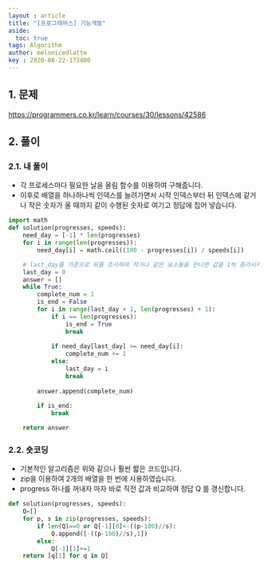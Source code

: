 ```yaml
---
layout : article
title: "[프로그래머스] 기능개발"
aside:
  toc: true
tags: Algorithm 
author: melonicedlatte
key : 2020-08-22-172400 
---  
```


## 1. 문제

https://programmers.co.kr/learn/courses/30/lessons/42586

## 2. 풀이

### 2.1. 내 풀이

- 각 프로세스마다 필요한 날을 올림 함수를 이용하여 구해줍니다.
- 이후로 배열을 하나하나씩 인덱스를 늘려가면서 시작 인덱스부터 뒤 인덱스에 같거나 작은 숫자가 올 때까지 같이 수행된 숫자로 여기고 정답에 집어 넣습니다.

~~~python
import math
def solution(progresses, speeds):
    need_day = [-1] * len(progresses)
    for i in range(len(progresses)):
        need_day[i] = math.ceil((100 - progresses[i]) / speeds[i])

    # last_day를 기준으로 뒤를 조사하여 작거나 같은 요소들을 만나면 값을 1씩 증가시키고 아니면, last_day를 갱신합니다.  
    last_day = 0
    answer = []
    while True:
        complete_num = 1
        is_end = False
        for i in range(last_day + 1, len(progresses) + 1):
            if i == len(progresses):
                is_end = True
                break
                
            if need_day[last_day] >= need_day[i]:
                complete_num += 1
            else:
                last_day = i
                break
                
        answer.append(complete_num)
        
        if is_end:
            break

    return answer
~~~

### 2.2. 숏코딩

- 기본적인 알고리즘은 위와 같으나 훨씬 짧은 코드입니다.
- zip을 이용하여 2개의 배열을 한 번에 사용하였습니다.
- progress 하나를 꺼내자 마자 바로 직전 값과 비교하여 정답 Q 를 갱신합니다. 

~~~python
def solution(progresses, speeds):
    Q=[]
    for p, s in zip(progresses, speeds):
        if len(Q)==0 or Q[-1][0]<-((p-100)//s):
            Q.append([-((p-100)//s),1])
        else:
            Q[-1][1]+=1
    return [q[1] for q in Q]
~~~
